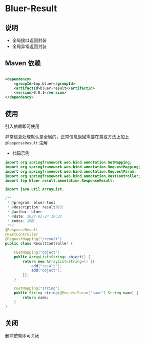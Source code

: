 # Bluer-Result

## 说明

- 全局接口返回封装
- 全局异常返回封装

## Maven 依赖

~~~xml

<dependency>
    <groupId>top.bluer</groupId>
    <artifactId>bluer-result</artifactId>
    <version>0.0.1</version>
</dependency>
~~~

## 使用

引入依赖即可使用

异常信息处理默认是全局的，正常信息返回需要在类或方法上加上 `@ResponseResult` 注解

- 代码示例

~~~java
import org.springframework.web.bind.annotation.GetMapping;
import org.springframework.web.bind.annotation.RequestMapping;
import org.springframework.web.bind.annotation.RequestParam;
import org.springframework.web.bind.annotation.RestController;
import top.bluer.result.annotation.ResponseResult;

import java.util.ArrayList;

/**
 * @program: bluer-tool
 * @description: result测试
 * @author: bluer
 * @date: 2022-02-24 19:22
 * codes: 扁鹊
 **/
@ResponseResult
@RestController
@RequestMapping("/result")
public class ResultController {

    @GetMapping("object")
    public ArrayList<String> object() {
        return new ArrayList<String>() {{
            add("result");
            add("object");
        }};
    }

    @GetMapping("string")
    public String string(@RequestParam("name") String name) {
        return name;
    }
}
~~~

## 关闭

删除依赖即可关闭
